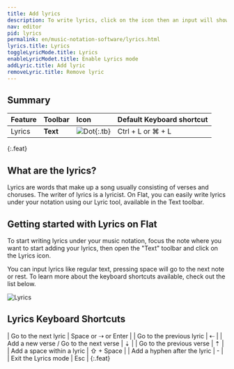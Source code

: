 ```yaml
---
title: Add lyrics
description: To write lyrics, click on the icon then an input will shows up bellow the focused note. From now you just have to write! Keep in my mind that spacebar will move the cursor to the next right note.
nav: editor
pid: lyrics
permalink: en/music-notation-software/lyrics.html
lyrics.title: Lyrics
toggleLyricMode.title: Lyrics
enableLyricModet.title: Enable Lyrics mode
addLyric.title: Add lyric
removeLyric.title: Remove lyric
---
```


## Summary

| Feature | Toolbar | Icon | Default Keyboard shortcut |
|:--------|:--------|:-----|:------------------|
| Lyrics | **Text** | ![Dot](https://prod.flat-cdn.com/img/icons/editorActions/lyric.svg){:.tb} | <span class="kbs-multi"><span class="kb-container"><span class="kb">Ctrl</span> + <span class="kb">L</span></span> or <span class="kb-container"><span class="kb">⌘</span> + <span class="kb">L</span></span></span> |
{:.feat}

## What are the lyrics?

Lyrics are words that make up a song usually consisting of verses and choruses. The writer of lyrics is a lyricist. On Flat, you can easily write lyrics under your notation using our Lyric tool, available in the Text toolbar.

## Getting started with Lyrics on Flat

To start writing lyrics under your music notation, focus the note where you want to start adding your lyrics, then open the "Text" toolbar and click on the Lyrics icon.

You can input lyrics like regular text, pressing space will go to the next note or rest. To learn more about the keyboard shortcuts available, check out the list below.

![Lyrics](/help/assets/img/editor/lyrics.gif)

## Lyrics Keyboard Shortcuts

| Go to the next lyric | <span class="kbs-multi"><span class="kb-container"><span class="kb">Space</span></span> or <span class="kb-container"><span class="kb">⇢</span></span> or <span class="kb-container"><span class="kb">Enter</span></span></span> |
| Go to the previous lyric | <span class="kb-container"><span class="kb">⇠</span></span> |
| Add a new verse / Go to the next verse | <span class="kb-container"><span class="kb">⇣</span></span> |
| Go to the previous verse | <span class="kb-container"><span class="kb">⇡</span></span> |
| Add a space within a lyric | <span class="kb-container"><span class="kb">⇧</span> + <span class="kb">Space</span></span> |
| Add a hyphen after the lyric | <span class="kb-container"><span class="kb">-</span></span> |
| Exit the Lyrics mode | <span class="kb-container"><span class="kb">Esc</span></span> |
{:.feat}
